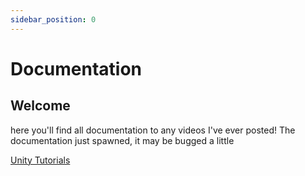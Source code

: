 ```yaml
---
sidebar_position: 0
---
```


# Documentation

## Welcome
here you'll find all documentation to any videos I've ever posted!
The documentation just spawned, it may be bugged a little

[Unity Tutorials](../docs/category/tutorial-unity/)